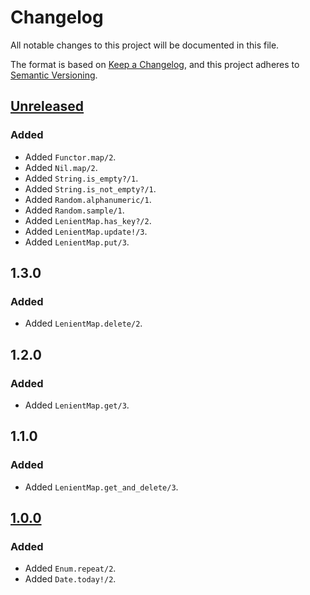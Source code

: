 # Changelog

All notable changes to this project will be documented in this file.

The format is based on [Keep a Changelog](https://keepachangelog.com/en/1.1.0/),
and this project adheres to [Semantic Versioning](https://semver.org/spec/v2.0.0.html).

## [Unreleased]

### Added

- Added `Functor.map/2`.
- Added `Nil.map/2`.
- Added `String.is_empty?/1`.
- Added `String.is_not_empty?/1`.
- Added `Random.alphanumeric/1`.
- Added `Random.sample/1`.
- Added `LenientMap.has_key?/2`.
- Added `LenientMap.update!/3`.
- Added `LenientMap.put/3`.

## 1.3.0

### Added

- Added `LenientMap.delete/2`.

## 1.2.0

### Added

- Added `LenientMap.get/3`.

## 1.1.0

### Added

- Added `LenientMap.get_and_delete/3`.

## [1.0.0]

### Added

- Added `Enum.repeat/2`.
- Added `Date.today!/2`.

[Unreleased]: https://github.com/yihangho/elixir_ext/compare/v1.3.0...HEAD
[1.3.0]: https://github.com/yihangho/elixir_ext/releases/tag/v1.3.0
[1.2.0]: https://github.com/yihangho/elixir_ext/releases/tag/v1.2.0
[1.1.0]: https://github.com/yihangho/elixir_ext/releases/tag/v1.1.0
[1.0.0]: https://github.com/yihangho/elixir_ext/releases/tag/v1.0.0
